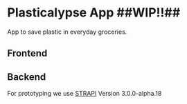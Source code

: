 # Plasticalypse App  ##WIP!!##

App to save plastic in everyday groceries.

## Frontend


## Backend

For prototyping we use [STRAPI](https://strapi.io/documentation/3.x.x/getting-started/installation.html) Version 3.0.0-alpha.18




